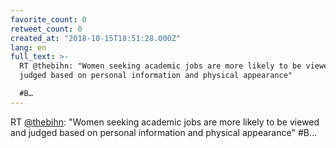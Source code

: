 ```yaml
---
favorite_count: 0
retweet_count: 0
created_at: "2018-10-15T18:51:28.000Z"
lang: en
full_text: >-
  RT @thebihn: "Women seeking academic jobs are more likely to be viewed and
  judged based on personal information and physical appearance"

  #B…
---
```


RT [@thebihn](https://twitter.com/thebihn): "Women seeking academic jobs are
more likely to be viewed and judged based on personal information and physical
appearance" #B…
